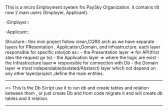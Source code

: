 This is a micro Employment syetem fro PaySky Organization.
it contains till now 2 main users (Employer, Applicant).

-Employer::


-Applicant::


Structure::
this mini  project follow clean,CQRS arch as we have separate layers for PResentation , Application,Domain, and Infrastructure.
each layer responsible for specific role/job 
as:: - the Presentation layer => for API(first steo  the request go to)
     - the Application layer => where the logic are exist
     - the Infrastructure layer=> responsible for connection with Db
     - the Domain layer => most independable(isolated/Abstarct) layer which not depend on any other layer/project ,define the main entities.







******************************************************

<<DB>>
This Is the Db Script use it to run db and create tables and relation between them ,
  or just create Db and from code migrate it and will create db tables and it relation.


*******************************************************
